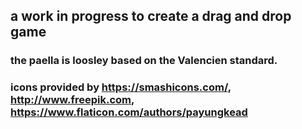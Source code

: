 ## a work in progress to create a drag and drop game

### the paella is loosley based on the  Valencien standard.

### icons provided by https://smashicons.com/, http://www.freepik.com, https://www.flaticon.com/authors/payungkead
